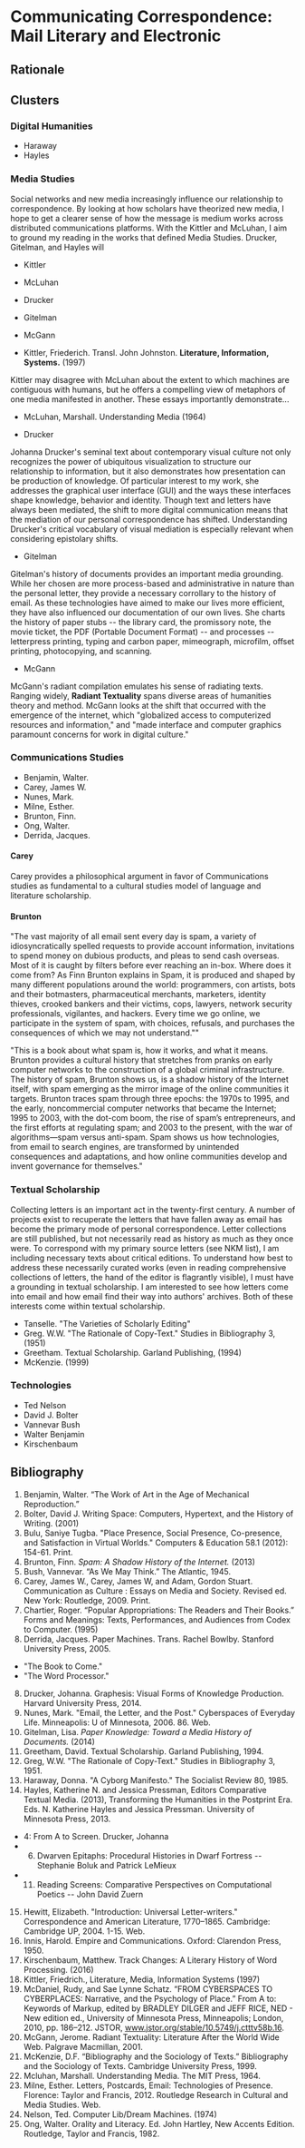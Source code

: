 # Communicating Correspondence: Mail Literary and Electronic

## Rationale


## Clusters

### Digital Humanities
* Haraway
* Hayles

### Media Studies
Social networks and new media increasingly influence our relationship to correspondence. By looking at how scholars have theorized new media, I hope to get a clearer sense of how the message is medium works across distributed communications platforms. With the Kittler and McLuhan, I aim to ground my reading in the works that defined Media Studies. Drucker, Gitelman, and Hayles will 
* Kittler
* McLuhan
* Drucker
* Gitelman
* McGann

* Kittler, Friederich. Transl. John Johnston. **Literature, Information, Systems.** (1997)

Kittler may disagree with McLuhan about the extent to which machines are contiguous with humans, but he offers a compelling view of metaphors of one media manifested in another. These essays importantly demonstrate...


* McLuhan, Marshall. Understanding Media (1964)

* Drucker

Johanna Drucker's seminal text about contemporary visual culture not only recognizes the power of ubiquitous visualization to structure our relationship to information, but it also demonstrates how presentation can be production of knowledge. Of particular interest to my work, she addresses the graphical user interface (GUI) and the ways these interfaces shape knowledge, behavior and identity. Though text and letters have always been mediated, the shift to more digital communication means that the mediation of our personal correspondence has shifted. Understanding Drucker's critical vocabulary of visual mediation is especially relevant when considering epistolary shifts.

* Gitelman

Gitelman's history of documents provides an important media grounding. While her chosen are more process-based and administrative in nature than the personal letter, they provide a necessary corrollary to the history of email. As these technologies have aimed to make our lives more efficient, they have also influenced our documentation of our own lives. She charts the history of paper stubs -- the library card, the promissory note, the movie ticket, the PDF (Portable Document Format) -- and processes -- letterpress printing, typing and carbon paper, mimeograph, microfilm, offset printing, photocopying, and scanning. 

* McGann

McGann's radiant compilation emulates his sense of radiating texts. Ranging widely, **Radiant Textuality** spans diverse areas of humanities theory and method. McGann looks at the shift that occurred with the emergence of the internet, which "globalized access to computerized resources and information," and "made interface and computer graphics paramount concerns for work in digital culture." 


### Communications Studies

* Benjamin, Walter. 
* Carey, James W.
* Nunes, Mark.
* Milne, Esther.
* Brunton, Finn.
* Ong, Walter.
* Derrida, Jacques. 

#### Carey
Carey provides a philosophical argument in favor of Communications studies as fundamental to a cultural studies model of language and literature scholarship. 

#### Brunton
"The vast majority of all email sent every day is spam, a variety of idiosyncratically spelled requests to provide account information, invitations to spend money on dubious products, and pleas to send cash overseas. Most of it is caught by filters before ever reaching an in-box. Where does it come from? As Finn Brunton explains in Spam, it is produced and shaped by many different populations around the world: programmers, con artists, bots and their botmasters, pharmaceutical merchants, marketers, identity thieves, crooked bankers and their victims, cops, lawyers, network security professionals, vigilantes, and hackers. Every time we go online, we participate in the system of spam, with choices, refusals, and purchases the consequences of which we may not understand.""

"This is a book about what spam is, how it works, and what it means. Brunton provides a cultural history that stretches from pranks on early computer networks to the construction of a global criminal infrastructure. The history of spam, Brunton shows us, is a shadow history of the Internet itself, with spam emerging as the mirror image of the online communities it targets. Brunton traces spam through three epochs: the 1970s to 1995, and the early, noncommercial computer networks that became the Internet; 1995 to 2003, with the dot-com boom, the rise of spam’s entrepreneurs, and the first efforts at regulating spam; and 2003 to the present, with the war of algorithms—spam versus anti-spam. Spam shows us how technologies, from email to search engines, are transformed by unintended consequences and adaptations, and how online communities develop and invent governance for themselves."

### Textual Scholarship
Collecting letters is an important act in the twenty-first century. A number of projects exist to recuperate the letters that have fallen away as email has become the primary mode of personal correspondence. Letter collections are still published, but not necessarily read as history as much as they once were. To correspond with my primary source letters (see NKM list), I am including necessary texts about critical editions. To understand how best to address these necessarily curated works (even in reading comprehensive collections of letters, the hand of the editor is flagrantly visible), I must have a grounding in textual scholarship. I am interested to see how letters come into email and how email find their way into authors' archives. Both of these interests come within textual scholarship.

* Tanselle.  "The Varieties of Scholarly Editing"
* Greg. W.W. "The Rationale of Copy-Text." Studies in Bibliography 3, (1951)
* Greetham. Textual Scholarship. Garland Publishing, (1994)
* McKenzie. (1999)


### Technologies 

* Ted Nelson
* David J. Bolter
* Vannevar Bush
* Walter Benjamin
* Kirschenbaum





## Bibliography

1. Benjamin, Walter. “The Work of Art in the Age of Mechanical Reproduction.”
2. Bolter, David J. Writing Space: Computers, Hypertext, and the History of Writing. (2001)
3. Bulu, Saniye Tugba. "Place Presence, Social Presence, Co-presence, and Satisfaction in Virtual Worlds." Computers & Education 58.1 (2012): 154-61. Print.
3. Brunton, Finn. *Spam: A Shadow History of the Internet.* (2013)
4. Bush, Vannevar. “As We May Think.” The Atlantic, 1945.
5. Carey, James W., Carey, James W, and Adam, Gordon Stuart. Communication as Culture : Essays on Media and Society. Revised ed. New York: Routledge, 2009. Print.
6. Chartier, Roger. “Popular Appropriations: The Readers and Their Books.” Forms and Meanings: Texts, Performances, and Audiences from Codex to Computer. (1995)
7. Derrida, Jacques. Paper Machines. Trans. Rachel Bowlby. Stanford University Press, 2005.
* "The Book to Come."
* "The Word Processor."
8. Drucker, Johanna. Graphesis: Visual Forms of Knowledge Production. Harvard University Press, 2014.
9. Nunes, Mark. "Email, the Letter, and the Post." Cyberspaces of Everyday Life. Minneapolis: U of Minnesota, 2006. 86. Web.
10. Gitelman, Lisa. *Paper Knowledge: Toward a Media History of Documents.* (2014)
11. Greetham, David. Textual Scholarship. Garland Publishing, 1994.
12. Greg, W.W. "The Rationale of Copy-Text." Studies in Bibliography 3, 1951.
13. Haraway, Donna. "A Cyborg Manifesto." The Socialist Review 80, 1985.
14. Hayles, Katherine N. and Jessica Pressman, Editors Comparative Textual Media. (2013), Transforming the Humanities in the Postprint Era. Eds. N. Katherine Hayles and Jessica Pressman. University of Minnesota Press, 2013. 
* 4: From A to Screen. Drucker, Johanna
* 6. Dwarven Epitaphs: Procedural Histories in Dwarf Fortress -- Stephanie Boluk and Patrick LeMieux 
* 11. Reading Screens: Comparative Perspectives on Computational Poetics -- John David Zuern 
15. Hewitt, Elizabeth. "Introduction: Universal Letter-writers." Correspondence and American Literature, 1770–1865. Cambridge: Cambridge UP, 2004. 1-15. Web.
16. Innis, Harold. Empire and Communications. Oxford: Clarendon Press, 1950.    
17. Kirschenbaum, Matthew. Track Changes: A Literary History of Word Processing. (2016)
18. Kittler, Friedrich., Literature, Media, Information Systems (1997)
19. McDaniel, Rudy, and Sae Lynne Schatz. “FROM CYBERSPACES TO CYBERPLACES: Narrative, and the Psychology of Place.” From A to: Keywords of Markup, edited by BRADLEY DILGER and JEFF RICE, NED - New edition ed., University of Minnesota Press, Minneapolis; London, 2010, pp. 186–212. JSTOR, www.jstor.org/stable/10.5749/j.ctttv58b.16.
20. McGann, Jerome. Radiant Textuality: Literature After the World Wide Web. Palgrave Macmillan, 2001.
21. McKenzie, D.F. “Bibliography and the Sociology of Texts.” Bibliography and the Sociology of Texts. Cambridge University Press, 1999.
22. Mcluhan, Marshall. Understanding Media. The MIT Press, 1964.
23. Milne, Esther. Letters, Postcards, Email: Technologies of Presence. Florence: Taylor and Francis, 2012. Routledge Research in Cultural and Media Studies. Web.
24. Nelson, Ted. Computer Lib/Dream Machines. (1974)
25. Ong, Walter. Orality and Literacy. Ed. John Hartley, New Accents Edition. Routledge, Taylor and Francis, 1982.
